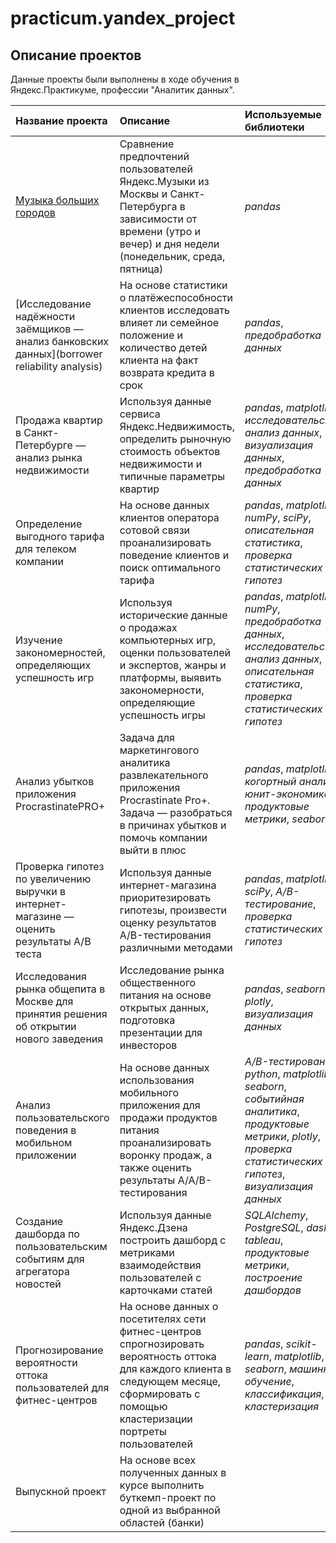 # practicum.yandex_project


## Описание проектов 

Данные проекты были выполнены в ходе обучения в Яндекс.Практикуме, профессии "Аналитик данных".

| Название проекта | Описание | Используемые библиотеки | 
| :---------------------- | :---------------------- | :---------------------- |
| [Музыка больших городов](big_cities_music) | Сравнение предпочтений пользователей Яндекс.Музыки из Москвы и Санкт-Петербурга в зависимости от времени (утро и вечер) и дня недели (понедельник, среда, пятница)| *pandas* |
|[Исследование надёжности заёмщиков — анализ банковских данных](borrower reliability analysis) | На основе статистики о платёжеспособности клиентов исследовать влияет ли семейное положение и количество детей клиента на факт возврата кредита в срок | *pandas*, *предобработка данных*|
|Продажа квартир в Санкт-Петербурге — анализ рынка недвижимости | Используя данные сервиса Яндекс.Недвижимость, определить рыночную стоимость объектов недвижимости и типичные параметры квартир | *pandas*, *matplotlib*, *исследовательский анализ данных*, *визуализация данных*, *предобработка данных* |
|Определение выгодного тарифа для телеком компании | На основе данных клиентов оператора сотовой связи проанализировать поведение клиентов и поиск оптимального тарифа | *pandas*, *matplotlib*, *numPy*, *sciPy*, *описательная статистика*, *проверка статистических гипотез* |
|Изучение закономерностей, определяющих успешность игр | Используя исторические данные о продажах компьютерных игр, оценки пользователей и экспертов, жанры и платформы, выявить закономерности, определяющие успешность игры | *pandas*, *matplotlib*, *numPy*, *предобработка данных*, *исследовательский анализ данных*, *описательная статистика*, *проверка статистических гипотез* |
|Анализ убытков приложения ProcrastinatePRO+ | Задача для маркетингового аналитика развлекательного приложения Procrastinate Pro+. Задача — разобраться в причинах убытков и помочь компании выйти в плюс | *pandas*, *matplotlib*, *когортный анализ*, *юнит-экономика*, *продуктовые метрики*, *seaborn* |
| Проверка гипотез по увеличению выручки в интернет-магазине — оценить результаты A/B теста | Используя данные интернет-магазина приоритезировать гипотезы, произвести оценку результатов A/B-тестирования различными методами | *pandas*, *matplotlib*, *sciPy*, *A/B-тестирование*, *проверка статистических гипотез* |
|  Исследования рынка общепита в Москве для принятия решения об открытии нового заведения | Исследование рынка общественного питания на основе открытых данных, подготовка презентации для инвесторов | *pandas*, *seaborn*, *plotly*, *визуализация данных*|
| Анализ пользовательского поведения в мобильном приложении | На основе данных использования мобильного приложения для продажи продуктов питания проанализировать воронку продаж, а также оценить результаты A/A/B-тестирования | *A/B-тестирование*, *python*, *matplotlib*, *seaborn*, *cобытийная аналитика*, *продуктовые метрики*, *plotly*, *проверка статистических гипотез*, *визуализация данных* |
| Создание дашборда по пользовательским событиям для агрегатора новостей | Используя данные Яндекс.Дзена построить дашборд с метриками взаимодействия пользователей с карточками статей | *SQLAlchemy*, *PostgreSQL*, *dash*, *tableau*, *продуктовые метрики*, *построение дашбордов* |
|Прогнозирование вероятности оттока пользователей для фитнес-центров |На основе данных о посетителях сети фитнес-центров спрогнозировать вероятность оттока для каждого клиента в следующем месяце, сформировать с помощью кластеризации портреты пользователей | *pandas*, *scikit-learn*, *matplotlib*, *seaborn*, *машинное обучение*, *классификация*, *кластеризация* |
|Выпускной проект| На основе всех полученных данных в курсе выполнить буткемп-проект по одной из выбранной областей (банки) | |

